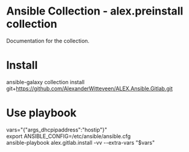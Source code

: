 # Ansible Collection - alex.preinstall collection
Documentation for the collection.

# Install
ansible-galaxy collection install git+https://github.com/AlexanderWitteveen/ALEX.Ansible.Gitlab.git

# Use playbook
vars="{\"args_dhcpipaddress\":\"hostip\"}"  
export ANSIBLE_CONFIG=/etc/ansible/ansible.cfg  
ansible-playbook alex.gitlab.install -vv --extra-vars "$vars"  

